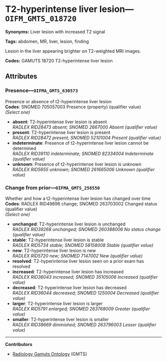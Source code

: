 # T2-hyperintense liver lesion—`OIFM_GMTS_018720`

**Synonyms:** Liver lesion with increased T2 signal

**Tags:** abdomen, MR, liver, lesion, finding

Lesion in the liver appearing brighter on T2-weighted MRI images.

**Codes:** GAMUTS 18720 T2-hyperintense liver lesion

## Attributes

### Presence—`OIFMA_GMTS_630573`

Presence or absence of t2-hyperintense liver lesion  
**Codes**: SNOMED 705057003 Presence (property) (qualifier value)  
*(Select one)*

- **absent**: T2-hyperintense liver lesion is absent  
_RADLEX RID28473 absent; SNOMED 2667000 Absent (qualifier value)_
- **present**: T2-hyperintense liver lesion is present  
_RADLEX RID28472 present; SNOMED 52101004 Present (qualifier value)_
- **indeterminate**: Presence of t2-hyperintense liver lesion cannot be determined  
_RADLEX RID39110 indeterminate; SNOMED 82334004 Indeterminate (qualifier value)_
- **unknown**: Presence of t2-hyperintense liver lesion is unknown  
_RADLEX RID5655 unknown; SNOMED 261665006 Unknown (qualifier value)_

### Change from prior—`OIFMA_GMTS_258550`

Whether and how a t2-hyperintense liver lesion has changed over time  
**Codes**: RADLEX RID49896 change; SNOMED 263703002 Changed status (qualifier value)  
*(Select one)*

- **unchanged**: T2-hyperintense liver lesion is unchanged  
_RADLEX RID39268 unchanged; SNOMED 260388006 No status change (qualifier value)_
- **stable**: T2-hyperintense liver lesion is stable  
_RADLEX RID5734 stable; SNOMED 58158008 Stable (qualifier value)_
- **new**: T2-hyperintense liver lesion is new  
_RADLEX RID5720 new; SNOMED 7147002 New (qualifier value)_
- **resolved**: T2-hyperintense liver lesion seen on a prior exam has resolved  
- **increased**: T2-hyperintense liver lesion has increased  
_RADLEX RID36043 increased; SNOMED 35105006 Increased (qualifier value)_
- **decreased**: T2-hyperintense liver lesion has decreased  
_RADLEX RID36044 decreased; SNOMED 1250004 Decreased (qualifier value)_
- **larger**: T2-hyperintense liver lesion is larger  
_RADLEX RID5791 enlarged; SNOMED 263768009 Greater (qualifier value)_
- **smaller**: T2-hyperintense liver lesion is smaller  
_RADLEX RID38669 diminished; SNOMED 263796003 Lesser (qualifier value)_

---

**Contributors**

- [Radiology Gamuts Ontology](https://gamuts.net/) (GMTS)